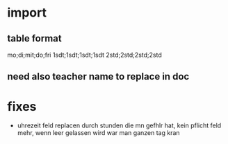 # import
## table format
mo;di;mit;do;fri
1sdt;1sdt;1sdt;1sdt
2std;2std;2std;2std

## need also teacher name to replace in doc

# fixes
- uhrezeit feld replacen durch stunden die mn gefhlr hat, kein pflicht feld mehr, wenn leer gelassen wird war man ganzen tag kran
